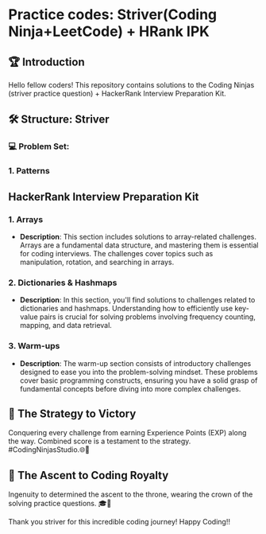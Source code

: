 # Practice codes: Striver(Coding Ninja+LeetCode) + HRank IPK

## 🏆 Introduction
Hello fellow coders! This repository contains solutions to the Coding Ninjas (striver practice question) + HackerRank Interview Preparation Kit.

## 🛠 Structure: Striver 

### 💻 Problem Set:

### 1. **Patterns**
  

## HackerRank Interview Preparation Kit

### 1. **Arrays**

   - **Description**: This section includes solutions to array-related challenges. Arrays are a fundamental data structure, and mastering them is essential for coding interviews. The challenges cover topics such as manipulation, rotation, and searching in arrays.

### 2. **Dictionaries & Hashmaps**

   - **Description**: In this section, you'll find solutions to challenges related to dictionaries and hashmaps. Understanding how to efficiently use key-value pairs is crucial for solving problems involving frequency counting, mapping, and data retrieval.
      
### 3. **Warm-ups**

   - **Description**: The warm-up section consists of introductory challenges designed to ease you into the problem-solving mindset. These problems cover basic programming constructs, ensuring you have a solid grasp of fundamental concepts before diving into more complex challenges.

## 🏅 The Strategy to Victory

Conquering every challenge from earning Experience Points (EXP) along the way. Combined score is a testament to the strategy.
#CodingNinjasStudio.🌐📣

## 🌟 The Ascent to Coding Royalty

Ingenuity to determined the ascent to the throne, wearing the crown of the solving practice questions. 🎓👑

Thank you striver for this incredible coding journey! Happy Coding!!
